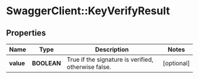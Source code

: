 # SwaggerClient::KeyVerifyResult

## Properties
Name | Type | Description | Notes
------------ | ------------- | ------------- | -------------
**value** | **BOOLEAN** | True if the signature is verified, otherwise false. | [optional] 



